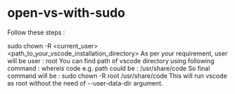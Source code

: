 # open-vs-with-sudo


Follow these steps :

sudo chown -R <current_user> <path_to_your_vscode_installation_directory>
As per your requirement, user will be
user : root
You can find path of vscode directory using following command :
whereis code
e.g. path could be : /usr/share/code
So final command will be :
sudo chown -R root /usr/share/code
This will run vscode as root without the need of --user-data-dir argument.
